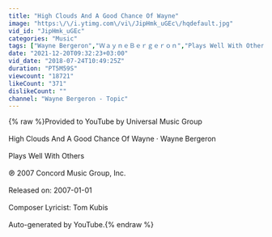 ```yaml
---
title: "High Clouds And A Good Chance Of Wayne"
image: "https:\/\/i.ytimg.com\/vi\/JipHmk_uGEc\/hqdefault.jpg"
vid_id: "JipHmk_uGEc"
categories: "Music"
tags: ["Wayne Bergeron","ＷａｙｎｅＢｅｒｇｅｒｏｎ","Plays Well With Others"]
date: "2021-12-20T09:32:23+03:00"
vid_date: "2018-07-24T10:49:25Z"
duration: "PT5M59S"
viewcount: "18721"
likeCount: "371"
dislikeCount: ""
channel: "Wayne Bergeron - Topic"
---
```

{% raw %}Provided to YouTube by Universal Music Group<br /><br />High Clouds And A Good Chance Of Wayne · Wayne Bergeron<br /><br />Plays Well With Others<br /><br />℗ 2007 Concord Music Group, Inc.<br /><br />Released on: 2007-01-01<br /><br />Composer  Lyricist: Tom Kubis<br /><br />Auto-generated by YouTube.{% endraw %}
